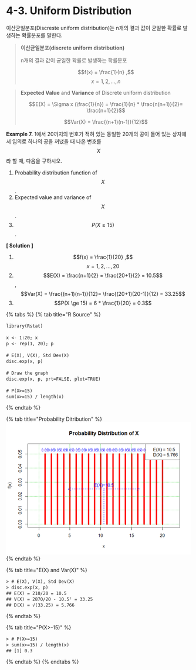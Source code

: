 # 4-3. Uniform Distribution

이산균일분포\(Discreste uniform distribution\)는 n개의 결과 값이 균일한 확률로 발생하는 확률분포를 말한다. 

> **이산균일분포\(discrete uniform distribution\)**
>
> n개의 결과 값이 균일한 확률로 발생하는 학률분포
>
>   $$f(x)  = \frac{1}{n} ,$$    $$ x=1,2,...,n$$



> **Expected Value** and **Variance** of Discrete uniform distribution
>
> $$E(X) = \Sigma x (\frac{1}{n}) = \frac{1}{n} * \frac{n(n+1)}{2}= \frac{n+1}{2}$$ 
>
> $$Var(X) = \frac{(n+1)(n-1)}{12}$$



**Example  7.** 1에서 20까지의 번호가 적혀 있는 동일한 20개의 공이 들어 있는 상자에서 임의로 하나의 공을 꺼냈을 때 나온 번호를 $$X$$ 라 할 때, 다음을 구하시오.

1. Probability distribution function of $$X$$.
2. Expected value and variance of $$X$$.
3. $$P(X \ge 15)$$ .

**\[ Solution \]**

1. $$f(x)  = \frac{1}{20} ,$$    $$ x=1,2,...,20$$
2. $$E(X) = \frac{n+1}{2} = \frac{20+1}{2} = 10.5$$,   $$Var(X)  = \frac{(n+1)(n-1)}{12}= \frac{(20+1)(20-1)}{12} = 33.25$$
3. $$P(X \ge 15) = 6 * \frac{1}{20} = 0.3$$ 

{% tabs %}
{% tab title="R Source" %}
```text
library(Rstat)

x <- 1:20; x
p <- rep(1, 20); p

# E(X), V(X), Std Dev(X)
disc.exp(x, p)

# Draw the graph
disc.exp(x, p, prt=FALSE, plot=TRUE)

# P(X>=15)
sum(x>=15) / length(x)
```
{% endtab %}

{% tab title="Probability Ditribution" %}
![](../.gitbook/assets/image%20%2811%29.png)
{% endtab %}

{% tab title="E\(X\) and Var\(X\)" %}
```text
> # E(X), V(X), Std Dev(X)
> disc.exp(x, p)
## E(X) = 210/20 = 10.5 
## V(X) = 2870/20 - 10.5² = 33.25 
## D(X) = √(33.25) = 5.766 
```
{% endtab %}

{% tab title="P\(X>-15\)" %}
```text
> # P(X>=15)
> sum(x>=15) / length(x)
## [1] 0.3
```
{% endtab %}
{% endtabs %}

